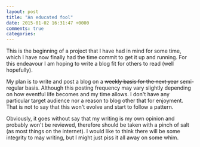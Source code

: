 ```yaml
---
layout: post
title: "An educated fool"
date: 2015-01-02 16:31:47 +0000
comments: true
categories:
---
```


This is the beginning of a project that I have had in mind for some
time, which I have now finally had the time commit to get it up and
running. For this endeavour I am hoping to write a blog fit for others
to read (well hopefully).

My plan is to write and post a blog on a ~~weekly basis for the next
year~~ semi-regular basis. Although this posting frequency may vary
slightly depending on how eventful life becomes and my time allows. I
don't have any particular target audience nor a reason to blog other
that for enjoyment. That is not to say that this won't evolve and
start to follow a pattern.

Obviously, it goes without say that my writing is my own opinion and
probably won't be reviewed, therefore should be taken with a pinch of
salt (as most things on the internet). I would like to think there
will be some integrity to may writing, but I might just piss it all
away on some whim.
